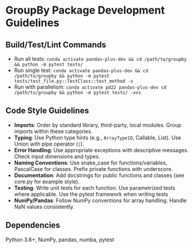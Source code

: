 # GroupBy Package Development Guidelines

## Build/Test/Lint Commands
- Run all tests: `conda activate pandas-plus-dev && cd /path/to/groupby && python -m pytest tests/`
- Run single test: `conda activate pandas-plus-dev && cd /path/to/groupby && python -m pytest tests/test_file.py::TestClass::test_method -v`
- Run with parallelism: `conda activate pd22 pandas-plus-dev cd /path/to/groupby && python -m pytest tests/ -xvs`

## Code Style Guidelines
- **Imports**: Order by standard library, third-party, local modules. Group imports within these categories.
- **Typing**: Use Python type hints (e.g., `ArrayType1D`, Callable, List). Use Union with pipe operator (`|`).
- **Error Handling**: Use appropriate exceptions with descriptive messages. Check input dimensions and types.
- **Naming Conventions**: Use snake_case for functions/variables, PascalCase for classes. Prefix private functions with underscore.
- **Documentation**: Add docstrings for public functions and classes (see core.py for example style).
- **Testing**: Write unit tests for each function. Use parametrized tests where applicable. Use the pytest framework when writing tests
- **NumPy/Pandas**: Follow NumPy conventions for array handling. Handle NaN values consistently.

## Dependencies
Python 3.6+, NumPy, pandas, numba, pytest
